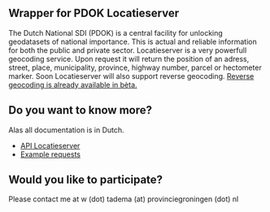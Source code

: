 
## Wrapper for PDOK Locatieserver
The Dutch National SDI (PDOK) is a central facility for unlocking geodatasets of national importance. This is actual and reliable information for both the public and private sector.
Locatieserver is a very powerfull geocoding service. Upon request it will return the position of an adress, street, place, municipality, province, highway number, parcel or hectometer marker.
Soon Locatieserver will also support reverse geocoding. [Reverse geocoding is already available in bèta.](https://forum.pdok.nl/t/nieuw-reverse-geocoder-api-beschikbaar-om-te-testen-pdok-locatieserver/1544)

## Do you want to know more?
Alas all documentation is in Dutch.
- [API Locatieserver](https://github.com/PDOK/locatieserver/wiki/API-Locatieserver)
- [Example requests](https://github.com/PDOK/locatieserver/wiki/Zoekvoorbeelden-Locatieserver)

## Would you like to participate?
Please contact me at w (dot) tadema (at) provinciegroningen (dot) nl
